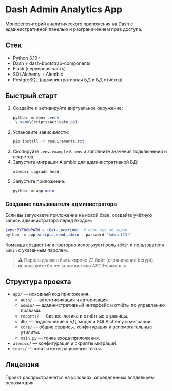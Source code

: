 # Dash Admin Analytics App

Монорепозиторий аналитического приложения на Dash с административной панелью и разграничением прав доступа.

## Стек

- Python 3.10+
- Dash + dash-bootstrap-components
- Flask (серверная часть)
- SQLAlchemy + Alembic
- PostgreSQL (административная БД и БД отчётов)

## Быстрый старт

1. Создайте и активируйте виртуальное окружение:
   ```powershell
   python -m venv .venv
   .\.venv\Scripts\Activate.ps1
   ```
2. Установите зависимости:
   ```powershell
   pip install -r requirements.txt
   ```
3. Скопируйте `.env.example` в `.env` и заполните значения подключений и секретов.
4. Запустите миграции Alembic для административной БД:
   ```powershell
   alembic upgrade head
   ```
5. Запустите приложение:
   ```powershell
   python -m app.main
   ```

### Создание пользователя-администратора

Если вы запускаете приложение на новой базе, создайте учётную запись администратора перед входом:

```powershell
$env:PYTHONPATH = (Get-Location)  # если ещё не задан
python -m app.scripts.seed_admin --password "Admin123!"
```

Команда создаст (или повторно использует) роль `admin` и пользователя `admin` с указанным паролем.

> ⚠️ Пароль должен быть короче 72 байт (ограничение bcrypt); используйте более короткие или ASCII-символы.

## Структура проекта

- `app/` — исходный код приложения.
  - `auth/` — аутентификация и авторизация.
  - `admin/` — административный интерфейс и отчёты по управлению правами.
  - `reports/` — бизнес-логика и отчётные страницы.
  - `db/` — подключение к БД, модели SQLAlchemy и миграции.
  - `core/` — общие сервисы, конфигурация и вспомогательные утилиты.
  - `main.py` — точка входа приложения.
- `alembic/` — конфигурация и скрипты миграций.
- `tests/` — юнит и интеграционные тесты.

## Лицензия

Проект распространяется на условиях, определённых владельцем репозитория.
